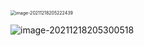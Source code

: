 

<img src="F:\typora-photo\image-20211218205222439.png" alt="image-20211218205222439" style="zoom: 50%;" />



![image-20211218205300518](F:\typora-photo\image-20211218205300518.png)
